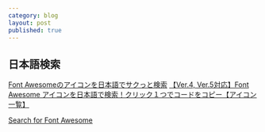 ```yaml
---
category: blog
layout: post
published: true
---
```

## 日本語検索

[Font Awesomeのアイコンを日本語でサクっと検索](https://pikaichi.net/font-awesome.html)
[【Ver.4, Ver.5対応】Font Awesome アイコンを日本語で検索！クリック１つでコードをコピー【アイコン一覧】](https://webllica.com/search-font-awesome-icon-by-japanese/)

[Search for Font Awesome](https://search-fa.com/)

